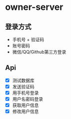 # owner-server


## 登录方式

- 手机号 + 验证码
- 账号密码
- 微信/QQ/Github第三方登录


## Api

- [x] 测试数据库
- [x] 发送验证码
- [x] 用手机号登录
- [x] 用户名密码登录
- [x] 获取用户信息
- [x] 修改用户信息
